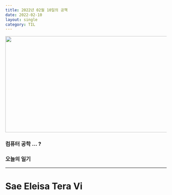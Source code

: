 ```yaml
---
title: 2022년 02월 10일의 공책
date: 2022-02-10
layout: single
category: TIL
---
```


<center><img src="https://media.vlpt.us/images/do66i/post/5d8cdf50-df2b-43df-b30a-425b8ae5f110/%E1%84%83%E1%85%A1%E1%86%AB%E1%84%87%E1%85%B5%E1%84%8D%E1%85%A1%E1%86%AF2.gif" width="650" height="300" /></center>

### 컴퓨터 공학 ... ?

### 오늘의 일기

---

# Sae Eleisa Tera Vi
